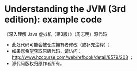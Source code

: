 # Understanding the JVM (3rd edition): example code
《深入理解 Java 虚拟机（第3版）》（周志明）源代码

- 此处代码可能会被仓库拥有者修改（或补充注释）；
- 如果您希望获取原版代码，请访问：http://www.hzcourse.com/web/refbook/detail/8579/208 ；
- 源代码版权归原作者所有。
